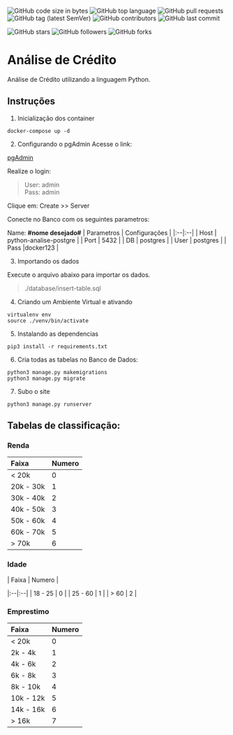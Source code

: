 ![GitHub code size in bytes](https://img.shields.io/github/languages/code-size/rauanisanfelice/python-analise-credito.svg)
![GitHub top language](https://img.shields.io/github/languages/top/rauanisanfelice/python-analise-credito.svg)
![GitHub pull requests](https://img.shields.io/github/issues-pr/rauanisanfelice/python-analise-credito.svg)
![GitHub tag (latest SemVer)](https://img.shields.io/github/tag/rauanisanfelice/python-analise-credito.svg)
![GitHub contributors](https://img.shields.io/github/contributors/rauanisanfelice/python-analise-credito.svg)
![GitHub last commit](https://img.shields.io/github/last-commit/rauanisanfelice/python-analise-credito.svg)

![GitHub stars](https://img.shields.io/github/stars/rauanisanfelice/python-analise-credito.svg?style=social)
![GitHub followers](https://img.shields.io/github/followers/rauanisanfelice.svg?style=social)
![GitHub forks](https://img.shields.io/github/forks/rauanisanfelice/python-analise-credito.svg?style=social)


# Análise de Crédito

Análise de Crédito utilizando a linguagem Python.

## Instruções

1. Inicialização dos container
```
docker-compose up -d
```

2. Configurando o pgAdmin
Acesse o link:

[pgAdmin](http://localhost:80/)

Realize o login:

>User: admin  
>Pass: admin

Clique em: Create >> Server

Conecte no Banco com os seguintes parametros:

Name: **#nome desejado#**
| Parametros | Configurações |
|:--|:--|
| Host | python-analise-postgre |
| Port | 5432 |
| DB | postgres |
| User | postgres |
| Pass |docker123 |

3. Importando os dados

Execute o arquivo abaixo para importar os dados.
> ./database/insert-table.sql

4. Criando um Ambiente Virtual e ativando

```
virtualenv env
source ./venv/bin/activate
```

5. Instalando as dependencias

```
pip3 install -r requirements.txt
```

6. Cria todas as tabelas no Banco de Dados:
```
python3 manage.py makemigrations
python3 manage.py migrate
```

7. Subo o site
```
python3 manage.py runserver
```


## Tabelas de classificação:

### Renda
| Faixa | Numero |
|:--|:--|
| < 20k | 0 |
| 20k - 30k | 1 |
| 30k - 40k | 2 |
| 40k - 50k | 3 |
| 50k - 60k | 4 |
| 60k - 70k | 5 |
| > 70k | 6 |

### Idade
| Faixa | Numero |

|:--|:--|
| 18 - 25 | 0 |
| 25 - 60 | 1 |
| > 60 | 2 |

### Emprestimo
| Faixa | Numero |
|:--|:--|
| < 20k | 0 |
| 2k - 4k | 1 |
| 4k - 6k | 2 |
| 6k - 8k | 3 |
| 8k - 10k | 4 |
| 10k - 12k | 5 |
| 14k - 16k | 6 |
| > 16k | 7 |

